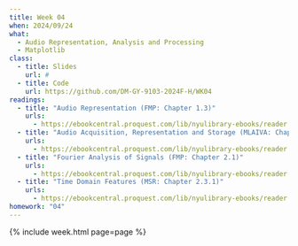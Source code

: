 ```yaml
---
title: Week 04
when: 2024/09/24
what:
  - Audio Representation, Analysis and Processing
  - Matplotlib
class:
  - title: Slides
    url: #
  - title: Code
    url: https://github.com/DM-GY-9103-2024F-H/WK04
readings:
  - title: "Audio Representation (FMP: Chapter 1.3)"
    urls:
      - https://ebookcentral.proquest.com/lib/nyulibrary-ebooks/reader.action?docID=6546214&ppg=47
  - title: "Audio Acquisition, Representation and Storage (MLAIVA: Chapter 2)"
    urls:
      - https://ebookcentral.proquest.com/lib/nyulibrary-ebooks/reader.action?docID=3062703&ppg=27
  - title: "Fourier Analysis of Signals (FMP: Chapter 2.1)"
    urls:
      - https://ebookcentral.proquest.com/lib/nyulibrary-ebooks/reader.action?docID=6546214&ppg=68
  - title: "Time Domain Features (MSR: Chapter 2.3.1)"
    urls:
      - https://ebookcentral.proquest.com/lib/nyulibrary-ebooks/reader.action?docID=4533869&ppg=63
homework: "04"
---
```

{% include week.html page=page %}
